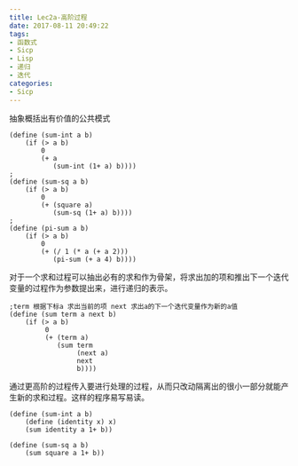 ```yaml
---
title: Lec2a-高阶过程
date: 2017-08-11 20:49:22
tags: 
- 函数式
- Sicp
- Lisp
- 递归
- 迭代
categories:
- Sicp
---
```

抽象概括出有价值的公共模式
```racket
(define (sum-int a b)
    (if (> a b)
        0
        (+ a
           (sum-int (1+ a) b))))
;
(define (sum-sq a b)
    (if (> a b)
        0
        (+ (square a)
           (sum-sq (1+ a) b))))
;
(define (pi-sum a b)
    (if (> a b)
        0
        (+ (/ 1 (* a (+ a 2)))
           (pi-sum (+ a 4) b))))
```

<!--more-->
对于一个求和过程可以抽出必有的求和作为骨架，将求出加的项和推出下一个迭代变量的过程作为参数提出来，进行递归的表示。

```racket
;term 根据下标a 求出当前的项 next 求出a的下一个迭代变量作为新的a值
(define (sum term a next b)
    (if (> a b)
         0
         (+ (term a)
            (sum term
                 (next a)
                 next
                 b))))
```

通过更高阶的过程传入要进行处理的过程，从而只改动隔离出的很小一部分就能产生新的求和过程。这样的程序易写易读。

```racket
(define (sum-int a b)
    (define (identity x) x)
    (sum identity a 1+ b))

(define (sum-sq a b)
    (sum square a 1+ b))
```
